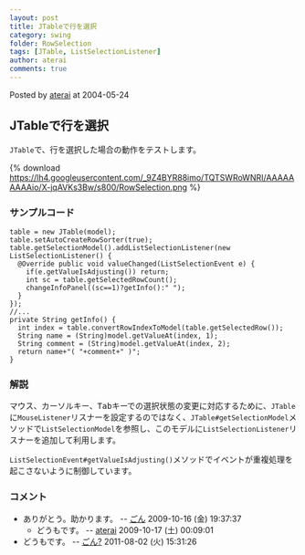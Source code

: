 ```yaml
---
layout: post
title: JTableで行を選択
category: swing
folder: RowSelection
tags: [JTable, ListSelectionListener]
author: aterai
comments: true
---
```


Posted by [aterai](http://terai.xrea.jp/aterai.html) at 2004-05-24

## JTableで行を選択
`JTable`で、行を選択した場合の動作をテストします。

{% download https://lh4.googleusercontent.com/_9Z4BYR88imo/TQTSWRoWNRI/AAAAAAAAAio/X-jqAVKs3Bw/s800/RowSelection.png %}

### サンプルコード
<pre class="prettyprint"><code>table = new JTable(model);
table.setAutoCreateRowSorter(true);
table.getSelectionModel().addListSelectionListener(new ListSelectionListener() {
  @Override public void valueChanged(ListSelectionEvent e) {
    if(e.getValueIsAdjusting()) return;
    int sc = table.getSelectedRowCount();
    changeInfoPanel((sc==1)?getInfo():" ");
  }
});
//...
private String getInfo() {
  int index = table.convertRowIndexToModel(table.getSelectedRow());
  String name = (String)model.getValueAt(index, 1);
  String comment = (String)model.getValueAt(index, 2);
  return name+"( "+comment+" )";
}
</code></pre>

### 解説
マウス、カーソルキー、<kbd>Tab</kbd>キーでの選択状態の変更に対応するために、`JTable`に`MouseListener`リスナーを設定するのではなく、`JTable#getSelectionModel`メソッドで`ListSelectionModel`を参照し、このモデルに`ListSelectionListener`リスナーを追加して利用します。

`ListSelectionEvent#getValueIsAdjusting()`メソッドでイベントが重複処理を起こさないように制御しています。

### コメント
- ありがとう。助かります。 -- [ごん](http://terai.xrea.jp/ごん.html) 2009-10-16 (金) 19:37:37
    - どうもです。 -- [aterai](http://terai.xrea.jp/aterai.html) 2009-10-17 (土) 00:09:01
- どうもです。  -- [ごん?](http://terai.xrea.jp/ごん?.html) 2011-08-02 (火) 15:31:26

<!-- dummy comment line for breaking list -->

